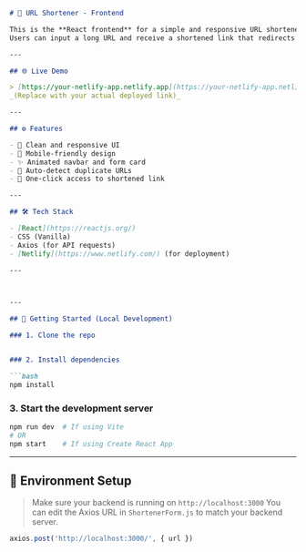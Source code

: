 

```markdown
# 🔗 URL Shortener - Frontend

This is the **React frontend** for a simple and responsive URL shortener application.  
Users can input a long URL and receive a shortened link that redirects to the original.

---

## 🌐 Live Demo

> [https://your-netlify-app.netlify.app](https://your-netlify-app.netlify.app)  
_(Replace with your actual deployed link)_

---

## ⚙️ Features

- 🎨 Clean and responsive UI
- 📱 Mobile-friendly design
- ✨ Animated navbar and form card
- 🧠 Auto-detect duplicate URLs
- 🔗 One-click access to shortened link

---

## 🛠 Tech Stack

- [React](https://reactjs.org/)
- CSS (Vanilla)
- Axios (for API requests)
- [Netlify](https://www.netlify.com/) (for deployment)

---



---

## 🚀 Getting Started (Local Development)

### 1. Clone the repo


### 2. Install dependencies

```bash
npm install
```

### 3. Start the development server

```bash
npm run dev  # If using Vite
# OR
npm start    # If using Create React App
```

---

## 🔧 Environment Setup

> Make sure your backend is running on `http://localhost:3000`
> You can edit the Axios URL in `ShortenerForm.js` to match your backend server.

```js
axios.post('http://localhost:3000/', { url })
```

